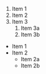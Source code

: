 1. Item 1
2. Item 2
3. Item 3 
   1. Item 3a
   2. Item 3b
 

* Item 1
* Item 2
  * Item 2a
  * Item 2b
